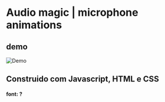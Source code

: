 # Audio magic | microphone animations

## demo
![Demo](./assets/audio-magic.gif)


## Construido com Javascript, HTML e CSS

#### font: ?